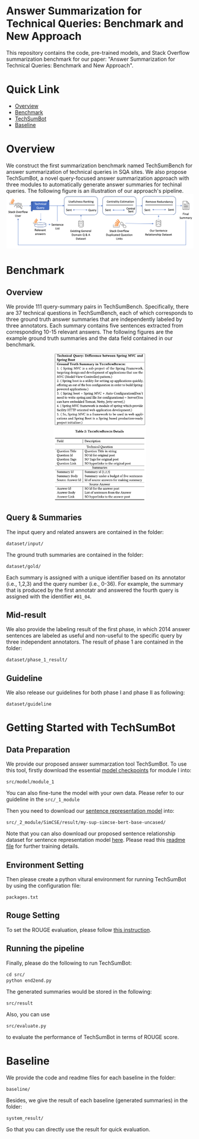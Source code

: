 # Answer Summarization for Technical Queries: Benchmark and New Approach
This repository contains the code, pre-trained models, and Stack Overflow summarization benchmark for our paper: "Answer Summarization for Technical Queries: Benchmark and New Approach".
# Quick Link
+ [Overview](#overview)
+ [Benchmark](#benchmark)
+ [TechSumBot](#getting-started-with-techsumbot)
+ [Baseline](#baseline)
# Overview
We construct the first summarization benchmark named TechSumBench for answer summarization of technical queries in SQA sites. 
We also propose TechSumBot, a novel query-focused answer summarization approach with three modules to automatically generate answer summaries for techinal queries.
The following figure is an illustration of our approach's pipeline.
![TechSumBot](figure/end2end.png)

# Benchmark
## Overview
We provide 111 query-summary pairs in TechSumBench.
Specifically, there are 37 technical questions in TechSumBench, each of which corresponds to three ground truth answer summaries that are independently labeled by three annotators. Each summary contains five sentences extracted from corresponding 10-15 relevant answers. The following figures are the example ground truth summaries and the data field contained in our benchmark.

<center>
<figure>
<!-- ![](figure/groundtruth_summary.png) ![](figure/datafield.png)
 -->
<img src='figure/groundtruth_summary.png' style="zoom: 30.7%;"/>
<img src='figure/datafield.png' style="zoom: 27%;"/>
</figure>
</center>

## Query & Summaries
The input query and related answers are contained in the folder:
```
dataset/input/
```
The ground truth summaries are contained in the folder:
```
dataset/gold/
```
Each summary is assigned with a unique identifier based on its annotator (i.e., 1,2,3) and the query number (i.e., 0-36). For example, the summary that is produced by the first annotatr and answered the fourth query is assigned with the identifier ``#01_04``.
## Mid-result
We also provide the labeling result of the first phase, in which 2014 answer sentences are labeled as useful and non-useful to the specific query by three independent annotators.
The result of phase 1 are contained in the folder:
```
dataset/phase_1_result/
```
## Guideline
We also release our guidelines for both phase I and phase II as following:
```
dataset/guideline
```

# Getting Started with TechSumBot
## Data Preparation
We provide our proposed answer summarzation tool TechSumBot. To use this tool, firstly download the essential [model checkpoints](https://drive.google.com/file/d/16MGRwT8wW7mBUp4Xpk6OjcpudNQXlFi9/view?usp=sharing) for module I into: 
```
src/model/module_1
```
You can also fine-tune the model with your own data. Please refer to our guideline in the ``src/_1_module``

Then you need to download our [sentence representation model](https://drive.google.com/file/d/1XOWZ89Qopep42bZEKJHB7ZxK-wkUFgc1/view?usp=sharing) into:
```
src/_2_module/SimCSE/result/my-sup-simcse-bert-base-uncased/
``` 
Note that you can also download our proposed sentence relationship dataset for sentence representation model [here](https://drive.google.com/file/d/12-F-g5nWhQfePxECoEDyFFuVPSGid0Ku/view?usp=sharing). Please read this [readme file](src/_2_module/readme.md) for further training details.
## Environment Setting
Then please create a python vitural environment for running TechSumBot by using the configuration file: 
```
packages.txt 
```
## Rouge Setting
To set the ROUGE evaluation, please follow [this instruction](https://stackoverflow.com/a/57686103/10143020).
## Running the pipeline
Finally, please do the following to run TechSumBot:
```
cd src/
python end2end.py
```
The generated summaries would be stored in the following:
```
src/result
```
Also, you can use 
```
src/evaluate.py
```
to evaluate the performance of TechSumBot in terms of ROUGE score.

# Baseline
We provide the code and readme files for each baseline in the folder:
```
baseline/
```
Besides, we give the result of each baseline (generated summaries) in the folder:
```
system_result/
```
So that you can directly use the result for quick evaluation. 
